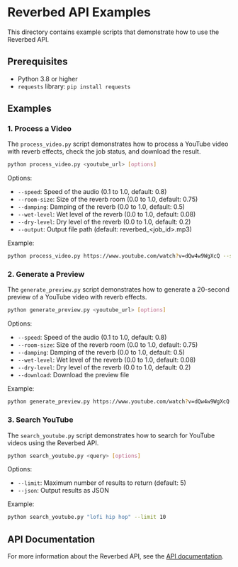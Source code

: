 # Reverbed API Examples

This directory contains example scripts that demonstrate how to use the Reverbed API.

## Prerequisites

- Python 3.8 or higher
- `requests` library: `pip install requests`

## Examples

### 1. Process a Video

The `process_video.py` script demonstrates how to process a YouTube video with reverb effects, check the job status, and download the result.

```bash
python process_video.py <youtube_url> [options]
```

Options:
- `--speed`: Speed of the audio (0.1 to 1.0, default: 0.8)
- `--room-size`: Size of the reverb room (0.0 to 1.0, default: 0.75)
- `--damping`: Damping of the reverb (0.0 to 1.0, default: 0.5)
- `--wet-level`: Wet level of the reverb (0.0 to 1.0, default: 0.08)
- `--dry-level`: Dry level of the reverb (0.0 to 1.0, default: 0.2)
- `--output`: Output file path (default: reverbed_<job_id>.mp3)

Example:
```bash
python process_video.py https://www.youtube.com/watch?v=dQw4w9WgXcQ --speed 0.7 --output my_reverbed_song.mp3
```

### 2. Generate a Preview

The `generate_preview.py` script demonstrates how to generate a 20-second preview of a YouTube video with reverb effects.

```bash
python generate_preview.py <youtube_url> [options]
```

Options:
- `--speed`: Speed of the audio (0.1 to 1.0, default: 0.8)
- `--room-size`: Size of the reverb room (0.0 to 1.0, default: 0.75)
- `--damping`: Damping of the reverb (0.0 to 1.0, default: 0.5)
- `--wet-level`: Wet level of the reverb (0.0 to 1.0, default: 0.08)
- `--dry-level`: Dry level of the reverb (0.0 to 1.0, default: 0.2)
- `--download`: Download the preview file

Example:
```bash
python generate_preview.py https://www.youtube.com/watch?v=dQw4w9WgXcQ --download
```

### 3. Search YouTube

The `search_youtube.py` script demonstrates how to search for YouTube videos using the Reverbed API.

```bash
python search_youtube.py <query> [options]
```

Options:
- `--limit`: Maximum number of results to return (default: 5)
- `--json`: Output results as JSON

Example:
```bash
python search_youtube.py "lofi hip hop" --limit 10
```

## API Documentation

For more information about the Reverbed API, see the [API documentation](../README.md).
